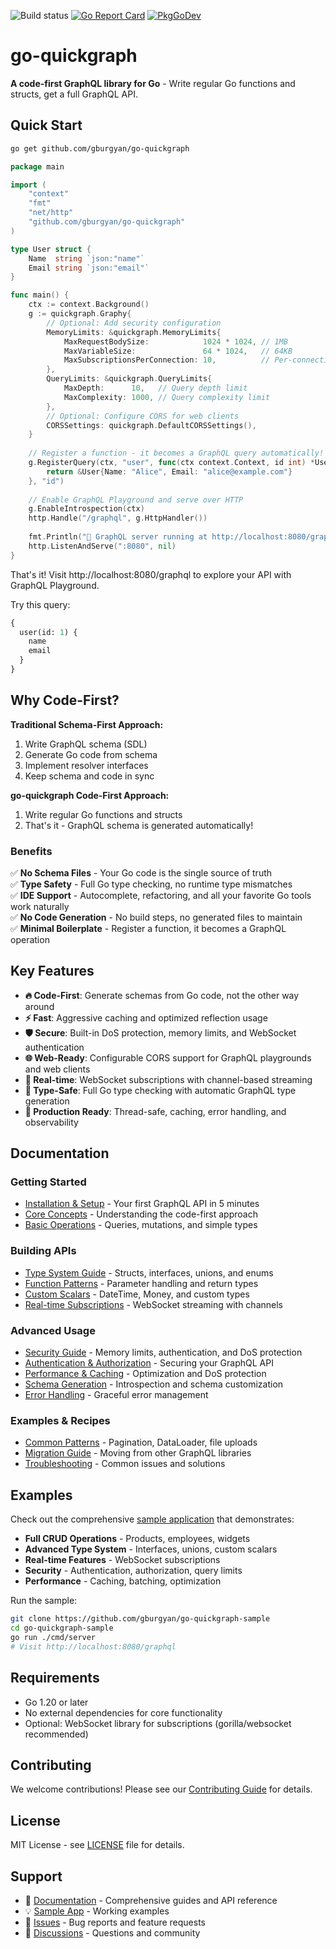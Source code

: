 ![Build status](https://github.com/gburgyan/go-quickgraph/actions/workflows/go.yml/badge.svg) [![Go Report Card](https://goreportcard.com/badge/github.com/gburgyan/go-quickgraph)](https://goreportcard.com/report/github.com/gburgyan/go-quickgraph) [![PkgGoDev](https://pkg.go.dev/badge/github.com/gburgyan/go-quickgraph)](https://pkg.go.dev/github.com/gburgyan/go-quickgraph)

# go-quickgraph

**A code-first GraphQL library for Go** - Write regular Go functions and structs, get a full GraphQL API.

## Quick Start

```bash
go get github.com/gburgyan/go-quickgraph
```

```go
package main

import (
    "context"
    "fmt"
    "net/http"
    "github.com/gburgyan/go-quickgraph"
)

type User struct {
    Name  string `json:"name"`
    Email string `json:"email"`
}

func main() {
    ctx := context.Background()
    g := quickgraph.Graphy{
        // Optional: Add security configuration
        MemoryLimits: &quickgraph.MemoryLimits{
            MaxRequestBodySize:            1024 * 1024, // 1MB
            MaxVariableSize:               64 * 1024,   // 64KB
            MaxSubscriptionsPerConnection: 10,          // Per-connection limit
        },
        QueryLimits: &quickgraph.QueryLimits{
            MaxDepth:      10,   // Query depth limit
            MaxComplexity: 1000, // Query complexity limit
        },
        // Optional: Configure CORS for web clients
        CORSSettings: quickgraph.DefaultCORSSettings(),
    }
    
    // Register a function - it becomes a GraphQL query automatically!
    g.RegisterQuery(ctx, "user", func(ctx context.Context, id int) *User {
        return &User{Name: "Alice", Email: "alice@example.com"}
    }, "id")
    
    // Enable GraphQL Playground and serve over HTTP
    g.EnableIntrospection(ctx)
    http.Handle("/graphql", g.HttpHandler())
    
    fmt.Println("🚀 GraphQL server running at http://localhost:8080/graphql")
    http.ListenAndServe(":8080", nil)
}
```

That's it! Visit http://localhost:8080/graphql to explore your API with GraphQL Playground.

Try this query:
```graphql
{
  user(id: 1) {
    name
    email
  }
}
```

## Why Code-First?

**Traditional Schema-First Approach:**
1. Write GraphQL schema (SDL)
2. Generate Go code from schema  
3. Implement resolver interfaces
4. Keep schema and code in sync

**go-quickgraph Code-First Approach:**
1. Write regular Go functions and structs
2. That's it - GraphQL schema is generated automatically!

### Benefits

✅ **No Schema Files** - Your Go code is the single source of truth  
✅ **Type Safety** - Full Go type checking, no runtime type mismatches  
✅ **IDE Support** - Autocomplete, refactoring, and all your favorite Go tools work naturally  
✅ **No Code Generation** - No build steps, no generated files to maintain  
✅ **Minimal Boilerplate** - Register a function, it becomes a GraphQL operation  

## Key Features

- **🔥 Code-First**: Generate schemas from Go code, not the other way around
- **⚡ Fast**: Aggressive caching and optimized reflection usage
- **🛡️ Secure**: Built-in DoS protection, memory limits, and WebSocket authentication
- **🌐 Web-Ready**: Configurable CORS support for GraphQL playgrounds and web clients
- **🔄 Real-time**: WebSocket subscriptions with channel-based streaming
- **🎯 Type-Safe**: Full Go type checking with automatic GraphQL type generation
- **🚀 Production Ready**: Thread-safe, caching, error handling, and observability

## Documentation

### Getting Started
- [Installation & Setup](docs/GETTING_STARTED.md) - Your first GraphQL API in 5 minutes
- [Core Concepts](docs/CORE_CONCEPTS.md) - Understanding the code-first approach
- [Basic Operations](docs/BASIC_OPERATIONS.md) - Queries, mutations, and simple types

### Building APIs  
- [Type System Guide](docs/TYPE_SYSTEM.md) - Structs, interfaces, unions, and enums
- [Function Patterns](docs/FUNCTION_PATTERNS.md) - Parameter handling and return types
- [Custom Scalars](docs/CUSTOM_SCALARS.md) - DateTime, Money, and custom types
- [Real-time Subscriptions](docs/SUBSCRIPTIONS.md) - WebSocket streaming with channels

### Advanced Usage
- [Security Guide](docs/SECURITY_API.md) - Memory limits, authentication, and DoS protection
- [Authentication & Authorization](docs/AUTH_PATTERNS.md) - Securing your GraphQL API
- [Performance & Caching](docs/PERFORMANCE.md) - Optimization and DoS protection  
- [Schema Generation](docs/SCHEMA.md) - Introspection and schema customization
- [Error Handling](docs/ERROR_HANDLING.md) - Graceful error management

### Examples & Recipes
- [Common Patterns](docs/COMMON_PATTERNS.md) - Pagination, DataLoader, file uploads
- [Migration Guide](docs/MIGRATION.md) - Moving from other GraphQL libraries
- [Troubleshooting](docs/TROUBLESHOOTING.md) - Common issues and solutions

## Examples

Check out the comprehensive [sample application](https://github.com/gburgyan/go-quickgraph-sample) that demonstrates:

- **Full CRUD Operations** - Products, employees, widgets
- **Advanced Type System** - Interfaces, unions, custom scalars
- **Real-time Features** - WebSocket subscriptions  
- **Security** - Authentication, authorization, query limits
- **Performance** - Caching, batching, optimization

Run the sample:
```bash
git clone https://github.com/gburgyan/go-quickgraph-sample
cd go-quickgraph-sample
go run ./cmd/server
# Visit http://localhost:8080/graphql
```

## Requirements

- Go 1.20 or later
- No external dependencies for core functionality
- Optional: WebSocket library for subscriptions (gorilla/websocket recommended)

## Contributing

We welcome contributions! Please see our [Contributing Guide](CONTRIBUTING.md) for details.

## License

MIT License - see [LICENSE](LICENSE) file for details.

## Support

- 📖 [Documentation](docs/) - Comprehensive guides and API reference
- 💡 [Sample App](https://github.com/gburgyan/go-quickgraph-sample) - Working examples
- 🐛 [Issues](https://github.com/gburgyan/go-quickgraph/issues) - Bug reports and feature requests
- 💬 [Discussions](https://github.com/gburgyan/go-quickgraph/discussions) - Questions and community